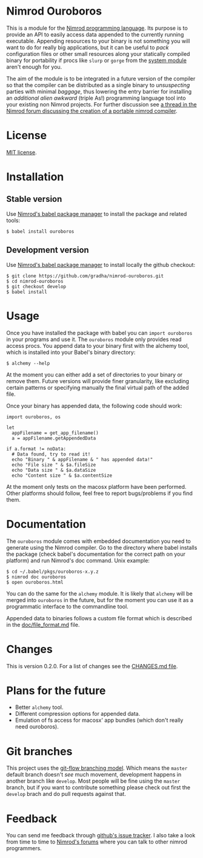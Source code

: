 Nimrod Ouroboros
================

This is a module for the [Nimrod programming language](http://nimrod-code.org).
Its purpose is to provide an API to easily access data appended to the
currently running executable. Appending resources to your binary is not
something you will want to do for really big applications, but it can be useful
to *pack* configuration files or other small resources along your statically
compiled binary for portability if procs like `slurp` or `gorge` from the
[system module](http://nimrod-code.org/system.html) aren't enough for you.

The aim of the module is to be integrated in a future version of the compiler
so that the compiler can be distributed as a single binary to *unsuspecting*
parties with minimal *baggage*, thus lowering the entry barrier for installing
an *additional alien awkward* (triple As!) programming language tool into your
existing non Nimrod projects.  For further discussion see [a thread in the
Nimrod forum discussing the creation of a portable nimrod
compiler](http://forum.nimrod-code.org/t/194).


License
=======

[MIT license](LICENSE.md).


Installation
============

Stable version
--------------

Use [Nimrod's babel package manager](https://github.com/nimrod-code/babel) to
install the package and related tools:

	$ babel install ouroboros

Development version
-------------------

Use [Nimrod's babel package manager](https://github.com/nimrod-code/babel) to
install locally the github checkout:

	$ git clone https://github.com/gradha/nimrod-ouroboros.git
	$ cd nimrod-ouroboros
	$ git checkout develop
	$ babel install

Usage
=====

Once you have installed the package with babel you can ``import ouroboros`` in
your programs and use it. The ``ouroboros`` module only provides read access
procs. You append data to your binary first with the alchemy tool, which is
installed into your Babel's binary directory:

	$ alchemy --help

At the moment you can either add a set of directories to your binary or remove
them. Future versions will provide finer granularity, like excluding certain
patterns or specifying manually the final virtual path of the added file.

Once your binary has appended data, the following code should work:

	import ouroboros, os
	
	let
	  appFilename = get_app_filename()
	  a = appFilename.getAppendedData
	
	if a.format != noData:
	  # Data found, try to read it!
	  echo "Binary " & appFilename & " has appended data!"
	  echo "File size " & $a.fileSize
	  echo "Data size " & $a.dataSize
	  echo "Content size " & $a.contentSize

At the moment only tests on the macosx platform have been performed. Other
platforms should follow, feel free to report bugs/problems if you find them.

Documentation
=============

The ``ouroboros`` module comes with embedded documentation you need to generate
using the Nimrod compiler. Go to the directory where babel installs the package
(check babel's documentation for the correct path on your platform) and run
Nimrod's doc command. Unix example:

	$ cd ~/.babel/pkgs/ouroboros-x.y.z
	$ nimrod doc ouroboros
	$ open ouroboros.html

You can do the same for the ``alchemy`` module. It is likely that ``alchemy``
will be merged into ``ouroboros`` in the future, but for the moment you can use
it as a programmatic interface to the commandline tool.

Appended data to binaries follows a custom file format which is described in
the [doc/file_format.md](doc/file_format.md) file.


Changes
=======

This is version 0.2.0. For a list of changes see the [CHANGES.md
file](CHANGES.md).


Plans for the future
====================

* Better ``alchemy`` tool.
* Different compression options for appended data.
* Emulation of fs access for macosx' app bundles (which don't really need
  ouroboros).


Git branches
============

This project uses the [git-flow branching
model](https://github.com/nvie/gitflow). Which means the ``master`` default
branch doesn't *see* much movement, development happens in another branch like
``develop``. Most people will be fine using the ``master`` branch, but if you
want to contribute something please check out first the ``develop`` brach and
do pull requests against that.


Feedback
========

You can send me feedback through [github's issue
tracker](https://github.com/gradha/nimrod-ouroboros/issues). I also take a look
from time to time to [Nimrod's forums](http://forum.nimrod-code.org) where you
can talk to other nimrod programmers.
